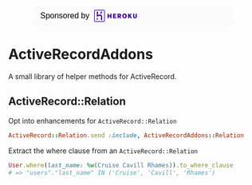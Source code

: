 <p align="center">
  <a href="https://www.digitalocean.com">
  <svg xmlns="http://www.w3.org/2000/svg" width="400" height="40" viewBox="0 0 400 40">
    <rect fill="#fafafa" height="40" rx="7" width="400"/>
    <text font-family="Helvetica" font-size="16" fill="#000" x="12" y="24">Sponsored by</text>
    <svg id="Layer_1" viewBox="0 0 143 40" width="auto" height="24" x="120" y="7" preserveAspectRatio="xMinYMid meet">
      <style>.st0{fill:#430098}</style>
      <title>logo</title>
      <g id="Page-1">
        <g id="main" transform="translate(-25 -23)">
          <g id="nav" transform="translate(25 23)">
            <path id="logo" class="st0" d="M32.3 0H3.6C1.6 0 0 1.6 0 3.6v32.8c0 2 1.6 3.6 3.6 3.6h28.7c2 0 3.6-1.6 3.6-3.6V3.6c0-2-1.6-3.6-3.6-3.6zm1.6 36.4c0 .9-.7 1.6-1.6 1.6H3.6c-.9 0-1.6-.7-1.6-1.6V3.6C2 2.7 2.7 2 3.6 2h28.7c.9 0 1.6.7 1.6 1.6v32.8zM9 34l4.5-4L9 26v8zm16.2-16.2c-.8-.8-2.3-1.8-4.8-1.8-2.7 0-5.5.7-7.5 1.4V6H9v17.3l2.8-1.3s4.6-2.1 8.6-2.1c2 0 2.5 1.1 2.5 2.1v12h4V22c0-.3 0-2.5-1.7-4.2zm-5.3-5.3h4c1.8-2.1 2.7-4.2 3-6.5h-4c-.4 2.3-1.4 4.4-3 6.5zm110.5 9.4V13h4v8.8c0 2 .7 3 2.3 3 1.6 0 2.2-.9 2.2-3V13h3.9v8.9c0 3.9-1.9 6.2-6.2 6.2-4.3 0-6.2-2.3-6.2-6.2zm-16.8-8.8h4v5.4l4.1-5.4h4.6l-5 5.8 5.4 9h-4.5l-3.5-5.9-1.1 1.3v4.6h-4V13.1zm-19 7.3c0-5.4 3.7-7.7 7.3-7.7 3.6 0 7.3 2.3 7.3 7.7s-3.7 7.7-7.3 7.7c-3.6 0-7.3-2.2-7.3-7.7zm10.5 0c0-2.7-1.2-4.4-3.3-4.4-2.1 0-3.3 1.7-3.3 4.4s1.2 4.5 3.3 4.5c2.1 0 3.3-1.7 3.3-4.5zm-26.6-7.3h5.8c3.8 0 6.1 1.3 6.1 4.8 0 2.3-1 3.7-2.9 4.3l3.1 5.7h-4.2l-2.9-5.1h-1.1v5.1h-3.9V13.1zm5.7 6.6c1.6 0 2.4-.5 2.4-1.7s-.7-1.7-2.4-1.7h-1.7v3.4h1.7zm-21-6.6h10.6v3.3h-6.6v2.4h4.7v3.1h-4.7v2.7h6.9v3.2H63.2V13.1zm-18.1 0h4v5.5H54v-5.5h4v14.8h-4v-6h-4.9v6h-4V13.1z"/>
          </g>
        </g>
      </g>
    </svg>
  </svg>
  </a>
</p>

# ActiveRecordAddons

A small library of helper methods for ActiveRecord.

## ActiveRecord::Relation

Opt into enhancements for `ActiveRecord::Relation`

```ruby
ActiveRecord::Relation.send :include, ActiveRecordAddons::Relation
```

Extract the where clause from an `ActiveRecord::Relation`

```ruby
User.where(last_name: %w(Cruise Cavill Rhames)).to_where_clause
# => "users"."last_name" IN ('Cruise', 'Cavill', 'Rhames')
```

